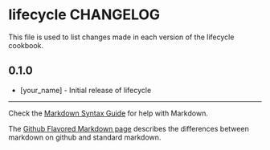 lifecycle CHANGELOG
===================

This file is used to list changes made in each version of the lifecycle cookbook.

0.1.0
-----
- [your_name] - Initial release of lifecycle

- - -
Check the [Markdown Syntax Guide](http://daringfireball.net/projects/markdown/syntax) for help with Markdown.

The [Github Flavored Markdown page](http://github.github.com/github-flavored-markdown/) describes the differences between markdown on github and standard markdown.
